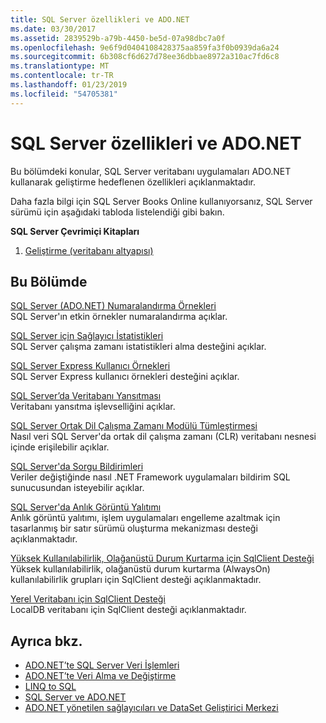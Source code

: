 ```yaml
---
title: SQL Server özellikleri ve ADO.NET
ms.date: 03/30/2017
ms.assetid: 2839529b-a79b-4450-be5d-07a98dbc7a0f
ms.openlocfilehash: 9e6f9d0404108428375aa859fa3f0b0939da6a24
ms.sourcegitcommit: 6b308cf6d627d78ee36dbbae8972a310ac7fd6c8
ms.translationtype: MT
ms.contentlocale: tr-TR
ms.lasthandoff: 01/23/2019
ms.locfileid: "54705381"
---
```

# <a name="sql-server-features-and-adonet"></a>SQL Server özellikleri ve ADO.NET
Bu bölümdeki konular, SQL Server veritabanı uygulamaları ADO.NET kullanarak geliştirme hedeflenen özellikleri açıklanmaktadır.  
  
 Daha fazla bilgi için SQL Server Books Online kullanıyorsanız, SQL Server sürümü için aşağıdaki tabloda listelendiği gibi bakın.  
  
 **SQL Server Çevrimiçi Kitapları**  
  
1.  [Geliştirme (veritabanı altyapısı)](https://go.microsoft.com/fwlink/?LinkId=115245)  
  
## <a name="in-this-section"></a>Bu Bölümde  
 [SQL Server (ADO.NET) Numaralandırma Örnekleri](../../../../../docs/framework/data/adonet/sql/enumerating-instances-of-sql-server.md)  
 SQL Server'ın etkin örnekler numaralandırma açıklar.  
  
 [SQL Server için Sağlayıcı İstatistikleri](../../../../../docs/framework/data/adonet/sql/provider-statistics-for-sql-server.md)  
 SQL Server çalışma zamanı istatistikleri alma desteğini açıklar.  
  
 [SQL Server Express Kullanıcı Örnekleri](../../../../../docs/framework/data/adonet/sql/sql-server-express-user-instances.md)  
 SQL Server Express kullanıcı örnekleri desteğini açıklar.  
  
 [SQL Server’da Veritabanı Yansıtması](../../../../../docs/framework/data/adonet/sql/database-mirroring-in-sql-server.md)  
 Veritabanı yansıtma işlevselliğini açıklar.  
  
 [SQL Server Ortak Dil Çalışma Zamanı Modülü Tümleştirmesi](../../../../../docs/framework/data/adonet/sql/sql-server-common-language-runtime-integration.md)  
 Nasıl veri SQL Server'da ortak dil çalışma zamanı (CLR) veritabanı nesnesi içinde erişilebilir açıklar.  
  
 [SQL Server'da Sorgu Bildirimleri](../../../../../docs/framework/data/adonet/sql/query-notifications-in-sql-server.md)  
 Veriler değiştiğinde nasıl .NET Framework uygulamaları bildirim SQL sunucusundan isteyebilir açıklar.  
  
 [SQL Server'da Anlık Görüntü Yalıtımı](../../../../../docs/framework/data/adonet/sql/snapshot-isolation-in-sql-server.md)  
 Anlık görüntü yalıtımı, işlem uygulamaları engelleme azaltmak için tasarlanmış bir satır sürümü oluşturma mekanizması desteği açıklanmaktadır.  
  
 [Yüksek Kullanılabilirlik, Olağanüstü Durum Kurtarma için SqlClient Desteği](../../../../../docs/framework/data/adonet/sql/sqlclient-support-for-high-availability-disaster-recovery.md)  
 Yüksek kullanılabilirlik, olağanüstü durum kurtarma (AlwaysOn) kullanılabilirlik grupları için SqlClient desteği açıklanmaktadır.  
  
 [Yerel Veritabanı için SqlClient Desteği](../../../../../docs/framework/data/adonet/sql/sqlclient-support-for-localdb.md)  
 LocalDB veritabanı için SqlClient desteği açıklanmaktadır.  
  
## <a name="see-also"></a>Ayrıca bkz.
- [ADO.NET’te SQL Server Veri İşlemleri](../../../../../docs/framework/data/adonet/sql/sql-server-data-operations.md)
- [ADO.NET’te Veri Alma ve Değiştirme](../../../../../docs/framework/data/adonet/retrieving-and-modifying-data.md)
- [LINQ to SQL](../../../../../docs/framework/data/adonet/sql/linq/index.md)
- [SQL Server ve ADO.NET](../../../../../docs/framework/data/adonet/sql/index.md)
- [ADO.NET yönetilen sağlayıcıları ve DataSet Geliştirici Merkezi](https://go.microsoft.com/fwlink/?LinkId=217917)
